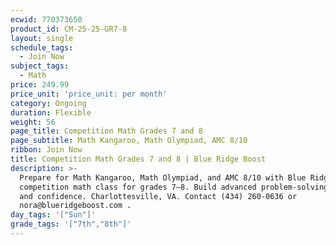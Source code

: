 ```yaml
---
ecwid: 770373650
product_id: CM-25-25-GR7-8
layout: single
schedule_tags:
  - Join Now
subject_tags:
  - Math
price: 249.99
price_unit: 'price_unit: per month'
category: Ongoing
duration: Flexible
weight: 56
page_title: Competition Math Grades 7 and 8
page_subtitle: Math Kangaroo, Math Olympiad, AMC 8/10
ribbon: Join Now
title: Competition Math Grades 7 and 8 | Blue Ridge Boost
description: >-
  Prepare for Math Kangaroo, Math Olympiad, and AMC 8/10 with Blue Ridge Boost’s
  competition math class for grades 7–8. Build advanced problem-solving, speed,
  and confidence. Charlottesville, VA. Contact (434) 260-0636 or
  nora@blueridgeboost.com .
day_tags: '["Sun"]'
grade_tags: '["7th","8th"]'
---
```


